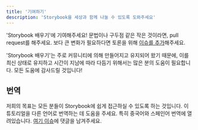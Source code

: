 ```yaml
---
title: '기여하기'
description: 'Storybook을 세상과 함께 나눌 수 있도록 도와주세요'
---
```


'Storybook 배우기'에 기여해주세요! 문법이나 구두점 같은 작은 것이라면, pull request를 해주세요. 보다 큰 변화가 필요하다면 토론을 위해 [이슈를 추가](https://github.com/chromaui/learnstorybook.com/issues)해주세요.

'Storybook 배우기'는 주로 커뮤니티에 의해 만들어지고 유지되어 왔기 때문에, 이를 최신 상태로 유지하고 시간이 지남에 따라 다듬기 위해서는 많은 분의 도움이 필요합니다. 모든 도움에 감사드릴 것입니다!

## 번역

저희의 목표는 모든 분들이 Storybook에 쉽게 접근하실 수 있도록 하는 것입니다. 이 튜토리얼을 다른 언어로 번역하는 데 도움을 주세요. 특히 중국어와 스페인어 번역에 열려있습니다. [여기 이슈](https://github.com/chromaui/learnstorybook.com/issues/3)에 댓글을 남겨주세요.
